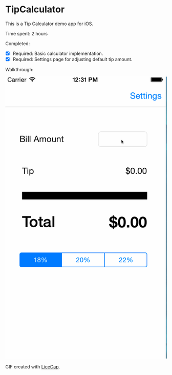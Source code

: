 # TipCalculator

This is a Tip Calculator demo app for iOS.

Time spent: 2 hours

Completed:

* [x] Required: Basic calculator implementation.
* [x] Required: Settings page for adjusting default tip amount.

Walkthrough:

![Walkthrough](tipCalculator.gif)

GIF created with [LiceCap](http://www.cockos.com/licecap/).
